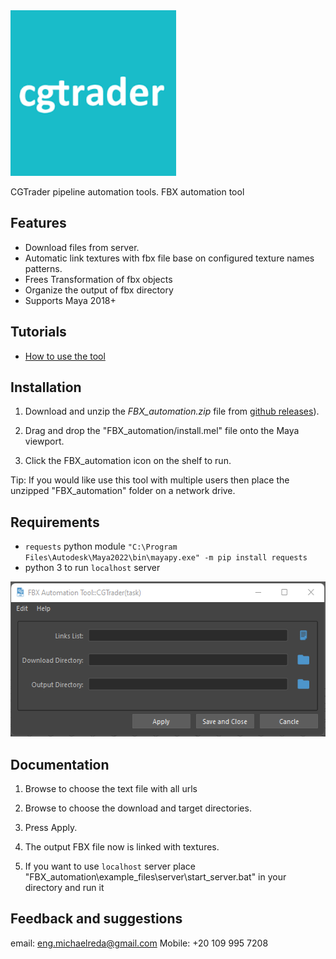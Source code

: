 <img src="./src/icons/cgtrader.png" width="265" height="265"/>

CGTrader pipeline automation tools.
FBX automation tool



## Features 

* Download files from server.
* Automatic link textures with fbx file base on configured texture names patterns.
* Frees Transformation of fbx objects
* Organize the output of fbx directory
* Supports Maya 2018+

## Tutorials

* [How to use the tool]()

## Installation

1. Download and unzip the *FBX_automation.zip* file from [github releases](https://github.com/krathjen/studiolibrary/releases)).

2. Drag and drop the "FBX_automation/install.mel" file onto the Maya viewport.

3. Click the FBX_automation icon on the shelf to run.

Tip: If you would like use this tool with multiple users then
place the unzipped "FBX_automation" folder on a network drive.

## Requirements
- `requests` python module
`"C:\Program Files\Autodesk\Maya2022\bin\mayapy.exe" -m pip install requests`
- python 3 to run `localhost` server

<img src="./src/icons/fbx_automation_snapshot.png" width="543" height="248"/>

## Documentation
1. Browse to choose the text file with all urls

2. Browse to choose the download and target directories.

3. Press Apply.

4. The output FBX file now is linked with textures.

5. If you want to use `localhost` server place "FBX_automation\example_files\server\start_server.bat" in your directory and run it


## Feedback and suggestions
email: eng.michaelreda@gmail.com
Mobile: +20 109 995 7208
